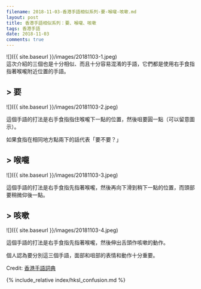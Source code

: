 ```yaml
---
filename: 2018-11-03-香港手語相似系列-要-喉嚨-咳嗽.md
layout: post
title: 香港手語相似系列：要、喉嚨、咳嗽
tags: 香港手語
date: 2018-11-03
comments: true
---
```


![]({{ site.baseurl }}/images/20181103-1.jpeg)  
這次介紹的三個也是十分相似、而且十分容易混淆的手語，它們都是使用右手食指指著喉嚨附近位置的手語。

## > 要

![]({{ site.baseurl }}/images/20181103-2.jpeg)

這個手語的打法是右手食指指住喉嚨下一點的位置，然後咀要圓一點（可以留意圖示）。

如果食指在相同地方點兩下的話代表「要不要？」

## > 喉嚨

![]({{ site.baseurl }}/images/20181103-3.jpeg)

這個手語的打法是右手食指先指著喉嚨，然後再向下滑到稍下一點的位置，而頭部要稍微仰後一點。

## > 咳嗽

![]({{ site.baseurl }}/images/20181103-4.jpeg)

這個手語的打法是右手食指先指著喉嚨，然後伸出舌頭作咳嗽的動作。

個人認為要分別這三個手語，面部和咀部的表情和動作十分重要。

Credit: [香港手語詞典](http://www.cp1897.com.hk/product_info.php?BookId=9789629961954)

{% include_relative index/hksl_confusion.md %}